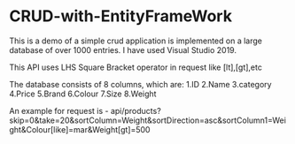 # CRUD-with-EntityFrameWork
This is a demo of a simple crud application is implemented on a large database of over 1000 entries. 
I have used Visual Studio 2019.

This API uses LHS Square Bracket operator in request like [lt],[gt],etc

The database consists of 8 columns, which are:
1.ID
2.Name
3.category
4.Price
5.Brand
6.Colour
7.Size
8.Weight



An example for request is -
api/products?skip=0&take=20&sortColumn=Weight&sortDirection=asc&sortColumn1=Weight&Colour[like]=mar&Weight[gt]=500
